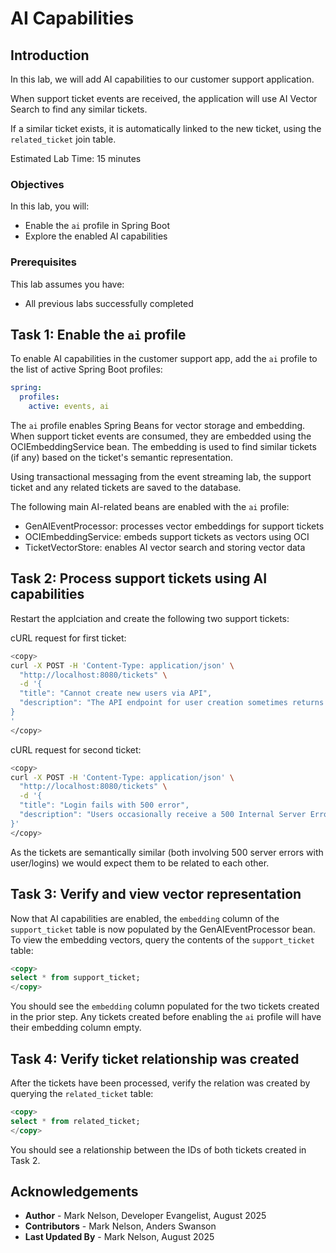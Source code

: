 # AI Capabilities

## Introduction

In this lab, we will add AI capabilities to our customer support application.

When support ticket events are received, the application will use AI Vector Search to find any similar tickets.

If a similar ticket exists, it is automatically linked to the new ticket, using the `related_ticket` join table.

Estimated Lab Time: 15 minutes

### Objectives

In this lab, you will:

* Enable the `ai` profile in Spring Boot
* Explore the enabled AI capabilities

### Prerequisites

This lab assumes you have:

* All previous labs successfully completed

## Task 1: Enable the `ai` profile

To enable AI capabilities in the customer support app, add the `ai` profile to the list of active Spring Boot profiles:

```yaml
spring:
  profiles:
    active: events, ai
```

The `ai` profile enables Spring Beans for vector storage and embedding. When support ticket events are consumed, they are embedded using the OCIEmbeddingService bean. The embedding is used to find similar tickets (if any) based on the ticket's semantic representation.

Using transactional messaging from the event streaming lab, the support ticket and any related tickets are saved to the database.

The following main AI-related beans are enabled with the `ai` profile:

- GenAIEventProcessor: processes vector embeddings for support tickets
- OCIEmbeddingService: embeds support tickets as vectors using OCI
- TicketVectorStore: enables AI vector search and storing vector data

## Task 2: Process support tickets using AI capabilities

Restart the applciation and create the following two support tickets:

cURL request for first ticket:

```bash
<copy>
curl -X POST -H 'Content-Type: application/json' \
  "http://localhost:8080/tickets" \
  -d '{
  "title": "Cannot create new users via API",
  "description": "The API endpoint for user creation sometimes returns a 500 Internal Sever Error despite valid credentials and permissions. This is blocking automation scripts."
}
'
</copy>
```

cURL request for second ticket:

```bash
<copy>
curl -X POST -H 'Content-Type: application/json' \
  "http://localhost:8080/tickets" \
  -d '{
  "title": "Login fails with 500 error",
  "description": "Users occasionally receive a 500 Internal Server Error when trying to log in through the main portal. Started happening after the latest update."
}'
</copy>
```

As the tickets are semantically similar (both involving 500 server errors with user/logins) we would expect them to be related to each other.

## Task 3: Verify and view vector representation

Now that AI capabilities are enabled, the `embedding` column of the `support_ticket` table is now populated by the GenAIEventProcessor bean. To view the embedding vectors, query the contents of the `support_ticket` table:

```sql
<copy>
select * from support_ticket;
</copy>
```

You should see the `embedding` column populated for the two tickets created in the prior step. Any tickets created before enabling the `ai` profile will have their embedding column empty.

## Task 4: Verify ticket relationship was created

After the tickets have been processed, verify the relation was created by querying the `related_ticket` table:

```sql
<copy>
select * from related_ticket;
</copy>
```

You should see a relationship between the IDs of both tickets created in Task 2.


## Acknowledgements

* **Author** - Mark Nelson, Developer Evangelist, August 2025
* **Contributors** - Mark Nelson, Anders Swanson
* **Last Updated By** - Mark Nelson, August 2025
